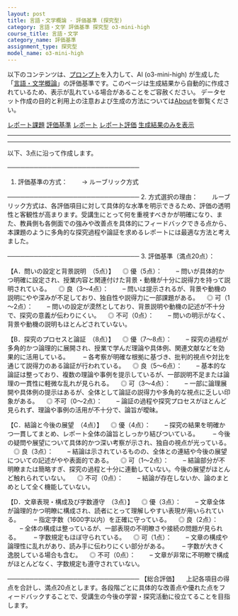 ```yaml
---
layout: post
title: 言語・文学概論 - 評価基準 (探究型)
category: 言語・文学 評価基準 探究型 o3-mini-high
course_title: 言語・文学
category_name: 評価基準
assignment_type: 探究型
model_name: o3-mini-high
---
```


以下のコンテンツは、[プロンプト](https://github.com/takedatoshiyuki/synthetic_assignments/tree/main/generated/言語・文学/o3-mini-high/prompt_評価基準-探究型.md)を入力して、AI (o3-mini-high) が生成した「[言語・文学概論](/contents/言語・文学/)」の評価基準です。このページは生成結果から自動的に作成されているため、表示が乱れている場合があることをご容赦ください。
データセット作成の目的と利用上の注意および生成の方法については[About](/About)を御覧ください。

[レポート課題](../レポート課題-探究型)
[評価基準](../評価基準-探究型)
[レポート](../レポート-探究型)
[レポート評価](../レポート評価-探究型)
[生成結果のみを表示](https://github.com/takedatoshiyuki/synthetic_assignments/tree/main/generated/言語・文学/o3-mini-high/評価基準-探究型.md)
  

***
***
  
以下、3点に沿って作成します。

──────────────────────────────
1. 評価基準の方式：　
　→ ルーブリック方式

──────────────────────────────
2. 方式選択の理由：　
　ルーブリック方式は、各評価項目に対して具体的な水準を明示できるため、評価の透明性と客観性が高まります。受講生にとって何を重視すべきかが明確になり、また、教員側も各側面での強みや改善点を具体的にフィードバックできる点から、本課題のように多角的な探究過程や論証を求めるレポートには最適な方法と考えました。

──────────────────────────────
3. 評価基準（満点20点）：

【A．問いの設定と背景説明　（5点）】
 ◎ 優（5点）：
  – 問いが具体的かつ明確に設定され、授業内容と関連付けた背景・動機が十分に説得力を持って説明されている。
 ◎ 良（3～4点）：
  – 問いは提示されるが、背景や動機の説明にやや深みが不足しており、独自性や説得力に一部課題がある。
 ◎ 可（1～2点）：
  – 問いの設定が漠然としており、背景説明や動機の記述が不十分で、探究の意義が伝わりにくい。
 ◎ 不可（0点）：
  – 問いの明示がなく、背景や動機の説明もほとんどされていない。

【B．探究のプロセスと論証　（8点）】
 ◎ 優（7～8点）：
  – 探究の過程が多角的かつ論理的に展開され、授業で学んだ理論や具体例、関連文献などを効果的に活用している。
  – 各考察が明確な根拠に基づき、批判的視点や対比を通じて説得力のある論証が行われている。
 ◎ 良（5～6点）：
  – 基本的な論証は整っており、複数の理論や事例を提示しているが、一部説明不足または論理の一貫性に軽微な乱れが見られる。
 ◎ 可（3～4点）：
  – 一部に論理展開や具体例の提示はあるが、全体として論証の説得力や多角的な視点に乏しい印象がある。
 ◎ 不可（0～2点）：
  – 論証の過程や探究プロセスがほとんど見られず、理論や事例の活用が不十分で、論旨が曖昧。

【C．結論と今後の展望　（4点）】
 ◎ 優（4点）：
  – 探究の結果を明確かつ一貫してまとめ、レポート全体の論旨としっかり結びついている。
  – 今後の疑問や展望について具体的かつ深い考察が示され、独自の視点が光っている。
 ◎ 良（3点）：
  – 結論は示されているものの、全体との連結や今後の展望についての記述がやや表面的である。
 ◎ 可（1～2点）：
  – 結論部分が不明瞭または簡略すぎ、探究の過程と十分に連動していない。今後の展望がほとんど触れられていない。
 ◎ 不可（0点）：
  – 結論が存在しないか、論のまとめとして全く機能していない。

【D．文章表現・構成及び字数遵守　（3点）】
 ◎ 優（3点）：
  – 文章全体が論理的かつ明瞭に構成され、読者にとって理解しやすい表現が用いられている。
  – 指定字数（1600字以内）を正確に守っている。
 ◎ 良（2点）：
  – 全体の構成は整っているが、一部表現の不明瞭さや接続の問題が見られる。
  – 字数規定もほぼ守られている。
 ◎ 可（1点）：
  – 文章の構成や論理性に乱れがあり、読み手に伝わりにくい部分がある。
  – 字数が大きく逸脱している場合も含む。
 ◎ 不可（0点）：
  – 文章が非常に不明瞭で構成がほとんどなく、字数規定も遵守されていない。

──────────────────────────────
【総合評価】
 上記各項目の得点を合計し、満点20点とします。各段階ごとに具体的な改善点や優れた点をフィードバックすることで、受講生の今後の学習・探究活動に役立てることを目指します。
